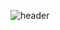 ![header](https://capsule-render.vercel.app/api?type=waving&color=gradient&height=200&section=header&text=Hello%20&fontSize=90)






<!---
Natkingkoal/Natkingkoal is a ✨ special ✨ repository because its `README.md` (this file) appears on your GitHub profile.
You can click the Preview link to take a look at your changes.
--->
